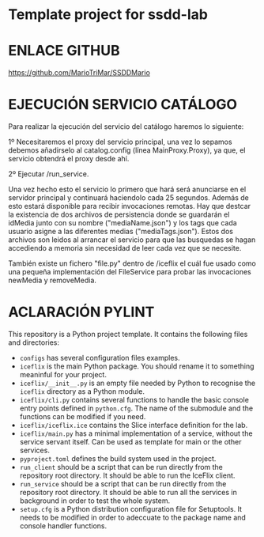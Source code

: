 # Template project for ssdd-lab

# ENLACE GITHUB
https://github.com/MarioTriMar/SSDDMario


# EJECUCIÓN SERVICIO CATÁLOGO
Para realizar la ejecución del servicio del catálogo haremos lo siguiente:

1º Necesitaremos el proxy del servicio principal, una vez lo sepamos debemos añadirselo al catalog.config (línea MainProxy.Proxy), ya que,
el servicio obtendrá el proxy desde ahí.

2º Ejecutar /run_service. 

Una vez hecho esto el servicio lo primero que hará será anunciarse en el servidor principal y continuará haciendolo cada 25 segundos.
Además de esto estará disponible para recibir invocaciones remotas.
Hay que destcar la existencia de dos archivos de persistencia donde se guardarán el idMedia junto con su nombre ("mediaName.json") y los tags que cada usuario asigne a las diferentes medias ("mediaTags.json").
Estos dos archivos son leidos al arrancar el servicio para que las busquedas se hagan accediendo a memoria sin necesidad de leer cada vez 
que se necesite.

También existe un fichero "file.py" dentro de /iceflix el cuál fue usado como una pequeña implementación del FileService para probar las invocaciones newMedia y removeMedia.

# ACLARACIÓN PYLINT




This repository is a Python project template.
It contains the following files and directories:

- `configs` has several configuration files examples.
- `iceflix` is the main Python package.
  You should rename it to something meaninful for your project.
- `iceflix/__init__.py` is an empty file needed by Python to
  recognise the `iceflix` directory as a Python module.
- `iceflix/cli.py` contains several functions to handle the basic console entry points
  defined in `python.cfg`.
  The name of the submodule and the functions can be modified if you need.
- `iceflix/iceflix.ice` contains the Slice interface definition for the lab.
- `iceflix/main.py` has a minimal implementation of a service,
  without the service servant itself.
  Can be used as template for main or the other services.
- `pyproject.toml` defines the build system used in the project.
- `run_client` should be a script that can be run directly from the
  repository root directory. It should be able to run the IceFlix
  client.
- `run_service` should be a script that can be run directly from the
  repository root directory. It should be able to run all the services
  in background in order to test the whole system.
- `setup.cfg` is a Python distribution configuration file for Setuptools.
  It needs to be modified in order to adeccuate to the package name and
  console handler functions.
